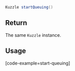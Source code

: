 ```java
Kuzzle startQueuing()
```

## Return

The same `Kuzzle` instance.

## Usage

[code-example=start-queuing]

